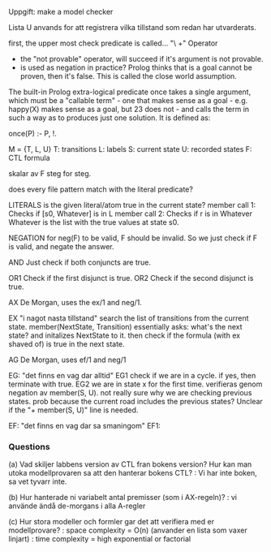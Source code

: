 Uppgift: make a model checker

Lista U anvands for att registrera vilka tillstand som redan har utvarderats.

first, the upper most check predicate is called...
"\ +" Operator

- the "not provable" operator, will succeed if it's argument is not provable.
- is used as negation in practice?
  Prolog thinks that is a goal cannot be proven, then it's false. This is called the close world assumption.

The built-in Prolog extra-logical predicate once takes a single argument, which must be a "callable term" - one that makes sense as a goal - e.g. happy(X) makes sense as a goal, but 23 does not - and calls the term in such a way as to produces just one solution. It is defined as:

once(P) :- P, !.

M = {T, L, U}
T: transitions
L: labels
S: current state
U: recorded states
F: CTL formula

skalar av F steg for steg.

does every file pattern match with the literal predicate?

LITERALS
is the given literal/atom true in the current state?
member call 1: Checks if [s0, Whatever] is in L
member call 2: Checks if r is in Whatever
Whatever is the list with the true values at state s0.

NEGATION
for neg(F) to be valid, F should be invalid. So we just check if F is valid, and negate the answer.

AND
Just check if both conjuncts are true.

OR1
Check if the first disjunct is true.
OR2
Check if the second disjunct is true.

AX
De Morgan, uses the ex/1 and neg/1.

EX
"i nagot nasta tillstand"
search the list of transitions from the current state.
member(NextState, Transition) essentially asks: what's the next state? and initalizes NextState to it.
then check if the formula (with ex shaved of) is true in the next state.

AG
De Morgan, uses ef/1 and neg/1

EG: "det finns en vag dar alltid"
EG1
check if we are in a cycle. if yes, then terminate with true.
EG2
we are in state x for the first time. verifieras genom negation av member(S, U).
not really sure why we are checking previous states. prob because the current road includes the previous states?
Unclear if the "\+ member(S, U)" line is needed.

EF: "det finns en vag dar sa smaningom"
EF1:

### Questions

(a) Vad skiljer labbens version av CTL fran bokens version? Hur kan
man utoka modellprovaren sa att den hanterar bokens CTL?
: Vi har inte boken, sa vet tyvarr inte.

(b) Hur hanterade ni variabelt antal premisser (som i AX-regeln)?
: vi använde ändå de-morgans i alla A-regler

(c) Hur stora modeller och formler gar det att verifiera med er modellprovare?
: space complexity = O(n) (anvander en lista som vaxer linjart)
: time complexity = high exponential or factorial
